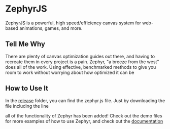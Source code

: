 # ZephyrJS

ZephyrJS is a powerful, high speed/efficiency canvas system for web-based animations, games, and more.

## Tell Me Why

There are plenty of canvas optimization guides out there, and having to recreate them in every project is a pain. Zephyr, "a breeze from the west" does all of the work. Using effective, benchmarked methods to give you room to work without worrying about how optimized it can be

## How to Use It

In the [release](/release) folder, you can find the zephyr.js file. Just by downloading the file including the line
> <script src="../path/to/zephyr.js"></script>
all of the functionality of Zephyr has been added! Check out the demo files for more examples of how to use Zephyr, and check out the [documentation](documentation.html)